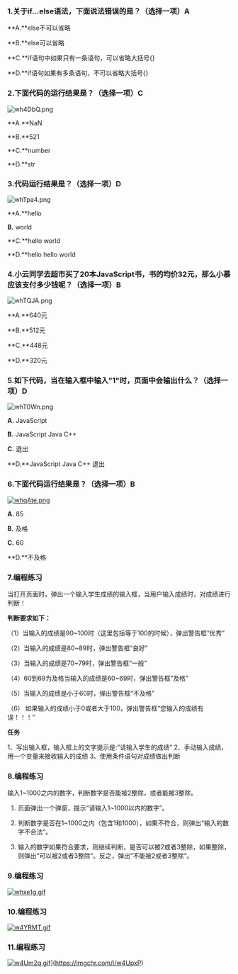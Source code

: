 ### 1.关于if…else语法，下面说法错误的是？（选择一项）A

**A.**else不可以省略

**B.**else可以省略

**C.**if语句中如果只有一条语句，可以省略大括号{}

**D.**if语句如果有多条语句，不可以省略大括号{}



### 2.下面代码的运行结果是？（选择一项）C

![wh4DbQ.png](https://s1.ax1x.com/2020/09/18/wh4DbQ.png)



**A.**NaN

**B.**521

**C.**number

**D.**str



### 3.代码运行结果是？（选择一项）D

![whTpa4.png](https://s1.ax1x.com/2020/09/18/whTpa4.png)

**A.**hello

**B.** world

**C.**hello world

**D.**hello hello world



### 4.小云同学去超市买了20本JavaScript书，书的均价32元，那么小慕应该支付多少钱呢？（选择一项）B

![whTQJA.png](https://s1.ax1x.com/2020/09/18/whTQJA.png)

**A.**640元

**B.**512元

**C.**448元

**D.**320元



### 5.如下代码，当在输入框中输入"1"时，页面中会输出什么？（选择一项）D

![whT0Wn.png](https://s1.ax1x.com/2020/09/18/whT0Wn.png)

**A.** JavaScript

**B.** JavaScript Java C++

**C.** 退出

**D.**JavaScript Java C++ 退出



### 6.下面代码运行结果是？（选择一项）B

[![whqAte.png](https://s1.ax1x.com/2020/09/18/whqAte.png)](https://imgchr.com/i/whqAte)

**A.** 85

**B.** 及格

**C.** 60

**D.**不及格



### 7.编程练习

当打开页面时，弹出一个输入学生成绩的输入框，当用户输入成绩时，对成绩进行判断！

**判断要求如下：**

（1）当输入的成绩是90~100时（这里包括等于100的时候），弹出警告框“优秀”

（2）当输入的成绩是80~89时，弹出警告框“良好”

（3）当输入的成绩是70~79时，弹出警告框“一般”

（4）60到69为及格当输入的成绩是60~69时，弹出警告框“及格”

（5）当输入的成绩是小于60时，弹出警告框“不及格”

（6） 如果输入的成绩小于0或者大于100，弹出警告框“您输入的成绩有误！！！”

**任务**

1、写出输入框，输入框上的文字提示是:”请输入学生的成绩”
2、手动输入成绩，用一个变量来接收输入的成绩
3、使用条件语句对成绩做出判断

### 8.编程练习

输入1~1000之内的数字，判断数字是否能被2整除，或者能被3整除。

1. 页面弹出一个弹窗，提示“请输入1~1000以内的数字”。

2. 判断数字是否在1~1000之内（包含1和1000），如果不符合，则弹出“输入的数字不合法”。

3. 输入的数字如果符合要求，则继续判断，是否可以被2或者3整除，如果整除，则弹出“可以被2或者3整除”。反之，弹出“不能被2或者3整除”。



### 9.编程练习

[![whxe1g.gif](https://s1.ax1x.com/2020/09/18/whxe1g.gif)](https://imgchr.com/i/whxe1g)



### 10.编程练习

[![w4YRMT.gif](https://s1.ax1x.com/2020/09/18/w4YRMT.gif)](https://imgchr.com/i/w4YRMT)

### 11.编程练习

[![w4Um2q.gif](https://s1.ax1x.com/2020/09/18/w4Um2q.gif)](https://imgchr.com/i/w4Um2q)](https://imgchr.com/i/w4UpxP)